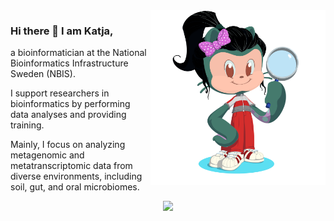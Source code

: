 <img align="right" src="octocat-1756813557337.png" width="280">


### Hi there 👋 I am Katja, 

a bioinformatician at the National Bioinformatics Infrastructure Sweden (NBIS).


I support researchers in bioinformatics by performing data analyses and providing training.

Mainly, I focus on analyzing metagenomic and metatranscriptomic data from diverse environments, including soil, gut, and oral microbiomes. 



<p align="center">
  <a href="https://skillicons.dev">
    <img src="https://skillicons.dev/icons?i=git,github,docker,r,vscode&theme=dark" />
  </a>
</p>

